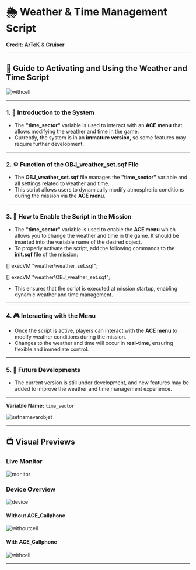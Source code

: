 # 🌦️ Weather & Time Management Script  
**Credit:** **ArTeK** & **Cruiser**  

---

## 🔧 Guide to Activating and Using the Weather and Time Script

![withcell](https://github.com/user-attachments/assets/eb09d848-b06c-48ed-8a88-ad0a372ae609)

---

### 1. 📝 **Introduction to the System**

- The **"time_sector"** variable is used to interact with an **ACE menu** that allows modifying the weather and time in the game.
- Currently, the system is in an **immature version**, so some features may require further development.

---

### 2. ⚙️ **Function of the OBJ_weather_set.sqf File**

- The **OBJ_weather_set.sqf** file manages the **"time_sector"** variable and all settings related to weather and time.
- This script allows users to dynamically modify atmospheric conditions during the mission via the **ACE menu**.

---

### 3. 🔑 **How to Enable the Script in the Mission**

- The **"time_sector"** variable is used to enable the **ACE menu** which allows you to change the weather and time in the game. It should be inserted into the variable name of the desired object.
- To properly activate the script, add the following commands to the **init.sqf** file of the mission:

[] execVM "weather\weather_set.sqf";

[] execVM "weather\OBJ_weather_set.sqf";


- This ensures that the script is executed at mission startup, enabling dynamic weather and time management.

---

### 4. 🎮 **Interacting with the Menu**

- Once the script is active, players can interact with the **ACE menu** to modify weather conditions during the mission.
- Changes to the weather and time will occur in **real-time**, ensuring flexible and immediate control.

---

### 5. 🚀 **Future Developments**

- The current version is still under development, and new features may be added to improve the weather and time management experience.

---

**Variable Name:** `time_sector`

![setnamevarobjet](https://github.com/user-attachments/assets/60dd100f-5b4a-414d-9aed-3e96df03c6d9)


---

## 📺 **Visual Previews**

### Live Monitor
![monitor](https://github.com/user-attachments/assets/4037fb79-3d5d-4bd1-b86e-855fef5ea8c9)

### Device Overview
![device](https://github.com/user-attachments/assets/9ccbecc9-168f-4fe4-a4c0-59a137490c6d)

#### Without ACE_Callphone
![withoutcell](https://github.com/user-attachments/assets/ecc9f1d4-f546-4397-9cfe-31f3f6b6794b)

#### With ACE_Callphone
![withcell](https://github.com/user-attachments/assets/af47a3bb-c0eb-4146-ab7d-dbc1fcfcc0fb)

---
